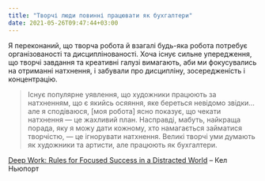 ```yaml
---
title: "Творчі люди повинні працювати як бухгалтери"
date: 2021-05-26T09:47:44+03:00
---
```


Я переконаний, що творча робота й взагалі будь-яка робота потребує організованості та дисциплінованості. Хоча існує сильне упередження, що творчі завдання та креативні галузі вимагають, аби ми фокусувались на отриманні натхнення, і забували про дисципліну, зосередженість і концентрацію.

> Існує популярне уявлення, що художники працюють за натхненням, що є якийсь осяяння, яке береться невідомо звідки… але я сподіваюся, [моя робота] ясно показує, що чекати натхнення — це жахливий план. Насправді, мабуть, найкраща порада, яку я можу дати кожному, хто намагається займатися творчістю, — це ігнорувати натхнення. Великі творчі уми думають як художники та артисти, але працюють як бухгалтери.

[Deep Work: Rules for Focused Success in a Distracted World](https://www.goodreads.com/book/show/25744928-deep-work) – Кел Ньюпорт
